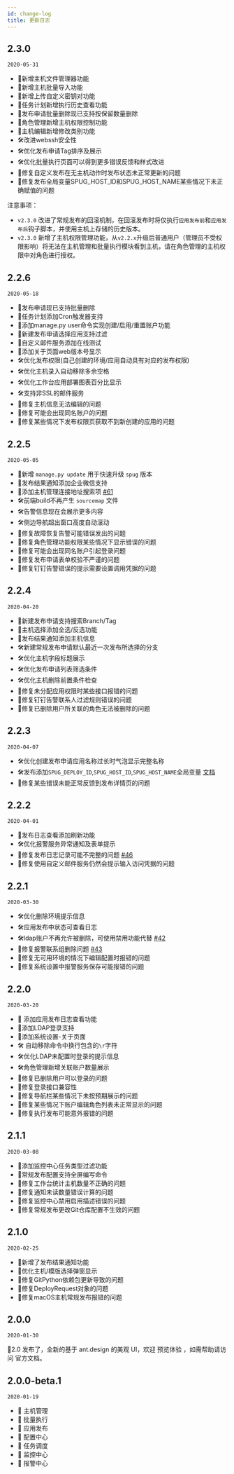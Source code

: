 ```yaml
---
id: change-log
title: 更新日志
---
```


## 2.3.0

`2020-05-31`
- 🌟新增主机文件管理器功能
- 🌟新增主机批量导入功能
- 🌟新增上传自定义密钥对功能
- 🌟任务计划新增执行历史查看功能
- 🌟发布申请批量删除现已支持按保留数量删除
- 🌟角色管理新增主机权限控制功能
- 🌟主机编辑新增修改类别功能
- 🛠改进webssh安全性
- 🛠优化发布申请Tag排序及展示
- 🛠优化批量执行页面可以得到更多错误反馈和样式改进
- 🐞修复自定义发布在无主机动作时发布状态未正常更新的问题
- 🐞修复发布全局变量SPUG_HOST_ID和SPUG_HOST_NAME某些情况下未正确赋值的问题

注意事项：
- `v2.3.0` 改进了常规发布的回滚机制，在回滚发布时将仅执行`应用发布前`和`应用发布后`钩子脚本，并使用主机上存储的历史版本。
- `v2.3.0` 新增了主机权限管理功能，从`v2.2.x`升级后普通用户（管理员不受权限影响）将无法在主机管理和批量执行模块看到主机，请在角色管理的主机权限中对角色进行授权。

## 2.2.6

`2020-05-18`
- 🌟发布申请现已支持批量删除
- 🌟任务计划添加Cron触发器支持
- 🌟添加manage.py user命令实现创建/启用/重置账户功能
- 🌟新建发布申请选择应用支持过滤
- 🌟自定义邮件服务添加在线测试
- 🌟添加关于页面web版本号显示
- 🛠优化发布权限(自己创建的环境/应用自动具有对应的发布权限)
- 🛠优化主机录入自动移除多余空格
- 🛠优化工作台应用部署图表百分比显示
- 🛠支持非SSL的邮件服务
- 🐞修复主机信息无法编辑的问题
- 🐞修复可能会出现同名账户的问题
- 🐞修复某些情况下发布权限页获取不到新创建的应用的问题

## 2.2.5

`2020-05-05`
- 🌟新增 `manage.py update` 用于快速升级 `spug` 版本
- 🌟发布结果通知添加企业微信支持
- 🌟添加主机管理连接地址搜索项 [#61](https://github.com/openspug/spug/issues/61)
- 🛠前端build不再产生 `sourcemap` 文件
- 🛠告警信息现在会展示更多内容
- 🛠侧边导航超出窗口高度自动滚动
- 🐞修复故障恢复告警可能错误发出的问题
- 🐞修复角色管理功能权限某些情况下显示错误的问题
- 🐞修复可能会出现同名账户引起登录问题
- 🐞修复发布申请表单校验不严谨的问题
- 🐞修复钉钉告警错误的提示需要设置调用凭据的问题

## 2.2.4

`2020-04-20`
- 🌟新建发布申请支持搜索Branch/Tag
- 🌟主机选择添加全选/反选功能
- 🌟发布结果通知添加主机信息
- 🛠新建常规发布申请默认最近一次发布所选择的分支
- 🛠优化主机字段标题展示
- 🛠优化发布申请列表筛选条件
- 🛠优化主机删除前置条件检查
- 🐞修复未分配应用权限时某些接口报错的问题
- 🐞修复钉钉告警联系人过滤规则错误的问题
- 🐞修复已删除用户所关联的角色无法被删除的问题

## 2.2.3

`2020-04-07`
- 🛠优化创建发布申请应用名称过长时气泡显示完整名称
- 🛠发布添加`SPUG_DEPLOY_ID`,`SPUG_HOST_ID`,`SPUG_HOST_NAME`全局变量 [文档](/docs/deploy-config/#%E5%85%A8%E5%B1%80%E5%8F%98%E9%87%8F)
- 🐞修复某些错误未能正常反馈到发布详情页的问题

## 2.2.2

`2020-04-01`
- 🌟发布日志查看添加刷新功能
- 🛠优化报警服务异常通知及表单提示
- 🐞修复发布日志记录可能不完整的问题 [#46](https://github.com/openspug/spug/issues/46)
- 🐞修复使用自定义邮件服务仍然会提示输入访问凭据的问题

## 2.2.1

`2020-03-30`
- 🛠优化删除环境提示信息
- 🛠应用发布中状态可查看日志
- 🛠ldap账户不再允许被删除，可使用禁用功能代替 [#42](https://github.com/openspug/spug/issues/42)
- 🐞修复报警联系组删除问题 [#43](https://github.com/openspug/spug/issues/43)
- 🐞修复无可用环境的情况下编辑配置时报错的问题
- 🐞修复系统设置中报警服务保存可能报错的问题

## 2.2.0

`2020-03-20`
- 🌟 添加应用发布日志查看功能
- 🌟添加LDAP登录支持
- 🌟添加系统设置-关于页面
- 🛠 自动移除命令中换行包含的`\r`字符
- 🛠优化LDAP未配置时登录的提示信息
- 🛠角色管理新增关联账户数量展示
- 🐞修复已删除用户可以登录的问题
- 🐞修复登录接口兼容性
- 🐞修复导航栏某些情况下未按预期展示的问题
- 🐞修复某些情况下账户编辑角色列表未正常显示的问题
- 🐞修复执行发布可能意外报错的问题

## 2.1.1

`2020-03-08`
- 🌟添加监控中心任务类型过滤功能
- 🌟常规发布配置支持全屏编写命令
- 🐞修复工作台统计主机数量不正确的问题
- 🐞修复通知未读数量错误计算的问题
- 🐞修复监控中心禁用启用描述错误的问题
- 🐞修复常规发布更改Git仓库配置不生效的问题

## 2.1.0

`2020-02-25`

- 🌟新增了发布结果通知功能
- 🐞优化主机/模版选择弹窗显示
- 🐞修复GitPython依赖包更新导致的问题
- 🐞修复DeployRequest对象的问题
- 🐞修复macOS主机常规发布报错的问题


## 2.0.0

`2020-01-30`

🎉2.0 发布了，全新的基于 ant.design 的美观 UI，欢迎 预览体验 ，如需帮助请访问 官方文档。


## 2.0.0-beta.1

`2020-01-19`

- 🌟 主机管理
- 🌟 批量执行
- 🌟 应用发布
- 🌟 配置中心
- 🌟 任务调度
- 🌟 监控中心
- 🌟 报警中心
